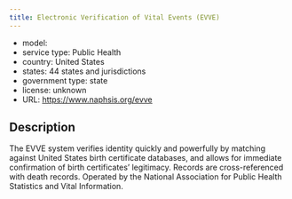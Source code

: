 ```yaml
---
title: Electronic Verification of Vital Events (EVVE)
---
```


- model: 
- service type: Public Health
- country: United States
- states: 44 states and jurisdictions
- government type: state
- license: unknown
- URL: https://www.naphsis.org/evve

## Description
The EVVE system verifies identity quickly and powerfully by matching against United States birth certificate databases, and allows for immediate confirmation of birth certificates’ legitimacy. Records are cross-referenced with death records. Operated by the National Association for Public Health Statistics and Vital Information.
